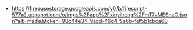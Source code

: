 - https://firebasestorage.googleapis.com/v0/b/firescript-577a2.appspot.com/o/imgs%2Fapp%2Fxinyiheng%2FmT7vMESnaC.json?alt=media&token=98c44e34-9acd-46c4-9a6b-fef5b1cbca60
